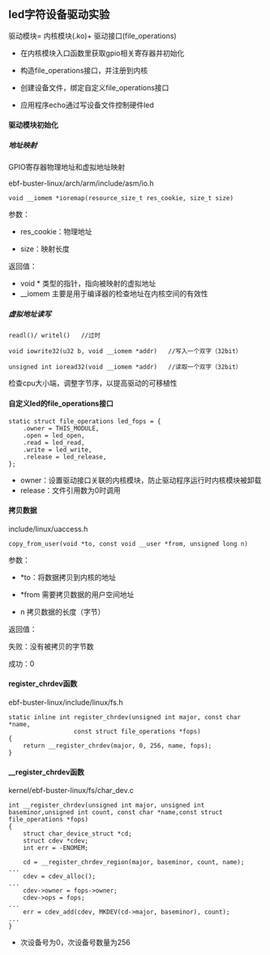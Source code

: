 ## led字符设备驱动实验

驱动模块= 内核模块(.ko)+ 驱动接口(file_operations)

- 在内核模块入口函数里获取gpio相关寄存器并初始化
- 构造file_operations接口，并注册到内核

- 创建设备文件，绑定自定义file_operations接口
- 应用程序echo通过写设备文件控制硬件led

#### 驱动模块初始化

##### 地址映射

GPIO寄存器物理地址和虚拟地址映射

ebf-buster-linux/arch/arm/include/asm/io.h

```
void __iomem *ioremap(resource_size_t res_cookie, size_t size)
```

参数：

- res_cookie：物理地址

- size：映射长度

返回值：

- void * 类型的指针，指向被映射的虚拟地址
- __iomem 主要是用于编译器的检查地址在内核空间的有效性

##### 虚拟地址读写

```
readl()/ writel()	//过时

void iowrite32(u32 b, void __iomem *addr)   //写入一个双字（32bit）

unsigned int ioread32(void __iomem *addr)   //读取一个双字（32bit）
```

检查cpu大小端，调整字节序，以提高驱动的可移植性

#### 自定义led的file_operations接口

````
static struct file_operations led_fops = {
	.owner = THIS_MODULE,
	.open = led_open,
	.read = led_read,
	.write = led_write,
	.release = led_release,
};
````

- owner：设置驱动接口关联的内核模块，防止驱动程序运行时内核模块被卸载
- release：文件引用数为0时调用

#### 拷贝数据

include/linux/uaccess.h

```
copy_from_user(void *to, const void __user *from, unsigned long n)
```

参数：

- *to：将数据拷贝到内核的地址

- *from  需要拷贝数据的用户空间地址

- n   拷贝数据的长度（字节）

返回值：

失败：没有被拷贝的字节数

成功：0

#### register_chrdev函数

ebf-buster-linux/include/linux/fs.h

```
static inline int register_chrdev(unsigned int major, const char *name,
				  const struct file_operations *fops)
{
	return __register_chrdev(major, 0, 256, name, fops);
}
```

#### __register_chrdev函数

kernel/ebf-buster-linux/fs/char_dev.c

```
int __register_chrdev(unsigned int major, unsigned int baseminor,unsigned int count, const char *name,const struct file_operations *fops)
{
	struct char_device_struct *cd;
	struct cdev *cdev;
	int err = -ENOMEM;

	cd = __register_chrdev_region(major, baseminor, count, name);
...
	cdev = cdev_alloc();
...
	cdev->owner = fops->owner;
	cdev->ops = fops;
...
	err = cdev_add(cdev, MKDEV(cd->major, baseminor), count);
...
}
```

- 次设备号为0，次设备号数量为256

